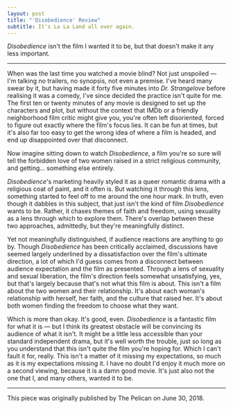 ```yaml
---
layout: post
title: "'Disobedience' Review"
subtitle: It's La La Land all over again.
---
```


_Disobedience_ isn't the film I wanted it to be, but that doesn't make it any less important.

---

When was the last time you watched a movie blind? Not just unspoiled ― I'm talking no trailers, no synopsis, not even a premise. I've heard many swear by it, but having made it forty five minutes into _Dr. Strangelove_ before realising it was a comedy, I've since decided the practice isn't quite for me. The first ten or twenty minutes of any movie is designed to set up the characters and plot, but without the context that IMDb or a friendly neighborhood film critic might give you, you're often left disoriented, forced to figure out exactly where the film's focus lies. It can be fun at times, but it's also far too easy to get the wrong idea of where a film is headed, and end up disappointed over that disconnect.

Now imagine sitting down to watch _Disobedience_, a film you're so sure will tell the forbidden love of two women raised in a strict religious community, and getting... something else entirely.

_Disobedience_'s marketing heavily styled it as a queer romantic drama with a religious coat of paint, and it often is. But watching it through this lens, something started to feel off to me around the one hour mark. In truth, even though it dabbles in this subject, that just isn't the kind of film _Disobedience_ wants to be. Rather, it chases themes of faith and freedom, using sexuality as a lens through which to explore them. There's overlap between these two approaches, admittedly, but they're meaningfully distinct.

Yet not meaningfully distinguished, if audience reactions are anything to go by. Though _Disobedience_ has been critically acclaimed, discussions have seemed largely underlined by a dissatisfaction over the film's ultimate direction, a lot of which I'd guess comes from a disconnect between audience expectation and the film as presented. Through a lens of sexuality and sexual liberation, the film's direction feels somewhat unsatisfying, yes, but that's largely because that's not what this film is about. This isn't a film about the two women and their relationship. It's about each woman's relationship with herself, her faith, and the culture that raised her. It's about both women finding the freedom to choose what they want. 

Which is more than okay. It's good, even. _Disobedience_ is a fantastic film for what it is ― but I think its greatest obstacle will be convincing its audience of what it isn't. It might be a little less accessible than your standard independent drama, but it's well worth the trouble, just so long as you understand that this isn't quite the film you're hoping for. Which I can't fault it for, really. This isn't a matter of it missing my expectations, so much as it is my expectations missing it. I have no doubt I'd enjoy it much more on a second viewing, because it is a damn good movie. It's just also not the one that I, and many others, wanted it to be.

---

This piece was originally published by The Pelican on June 30, 2018.
